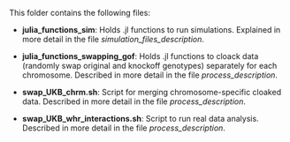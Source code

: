 
This folder contains the following files: 

- **julia_functions_sim**: Holds .jl functions to run simulations. Explained in more detail in the file *simulation_files_description*. 

- **julia_functions_swapping_gof**: Holds .jl functions to cloack data (randomly swap original and knockoff genotypes) separately for each chromosome. Described in more detail in the file *process_description*. 

- **swap_UKB_chrm.sh**: Script for merging chromosome-specific cloaked data. Described in more detail in the file *process_description*. 

- **swap_UKB_whr_interactions.sh**: Script to run real data analysis. Described in more detail in the file *process_description*. 